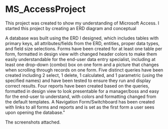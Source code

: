 # MS_AccessProject
This project was created to show my understanding of Microsoft Access.
I started this project by creating an ERD diagram and conceptual 

 A database was built using the ERD I designed, which includes tables with primary keys, all attributes/fields from the ERD, entities, proper data types, and field size selections. Forms have been created for at least one table per form, formatted in design view with changed header colors to make them easily understandable for the end-user data entry specialist, including at least one drop-down (combo) box on one form and a picture that changes when scrolling through records on one form. Five distinct queries have been created including 2 select, 1 delete, 1 calculated, and 1 parametric (using the specified names) and have been tested to ensure they run and display correct results. Four reports have been created based on the queries, formatted in design view to look presentable for a manager/boss and easy for the end-user to understand, with colors and formatting changed from the default templates. A Navigation Form/Switchboard has been created with links to all forms and reports and is set as the first form a user sees upon opening the database."

The screenshots attached.


